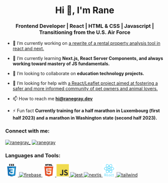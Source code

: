 <h1 align="center">Hi 👋, I'm Rane</h1>
<h3 align="center">Frontend Developer | React | HTML & CSS | Javascript | Transitioning from the U.S. Air Force</h3>

- 🔭 I’m currently working on [a rewrite of a rental property analysis tool in react and next.](https://github.com/ranegray/real-estate-analyzer)

- 🌱 I’m currently learning **Next.js, React Server Components, and always working toward mastery of JS fundamentals.**

- 👯 I’m looking to collaborate on **education technology projects.**

- 🤝 I’m looking for help with [a React/Leaflet project aimed at fostering a safer and more informed community of pet owners and animal lovers.](https://github.com/TeamPetPoison/pet-poison-alert)

- 📫 How to reach me **hi@ranegray.dev**

- ⚡ Fun fact **Currently training for a half marathon in Luxembourg (first half 2023) and a marathon in Washington state (second half 2023).**

<h3 align="left">Connect with me:</h3>
<p align="left">
<a href="https://twitter.com/ranegray_" target="blank"><img align="center" src="https://raw.githubusercontent.com/rahuldkjain/github-profile-readme-generator/master/src/images/icons/Social/twitter.svg" alt="ranegray_" height="30" width="40" /></a>
<a href="https://linkedin.com/in/ranegray" target="blank"><img align="center" src="https://raw.githubusercontent.com/rahuldkjain/github-profile-readme-generator/master/src/images/icons/Social/linked-in-alt.svg" alt="ranegray" height="30" width="40" /></a>
</p>

<h3 align="left">Languages and Tools:</h3>
<p align="left"> 
  <a href="https://www.w3schools.com/css/" target="_blank" rel="noreferrer"> 
    <img src="https://raw.githubusercontent.com/devicons/devicon/master/icons/css3/css3-original-wordmark.svg" alt="css3" width="40" height="40"/> 
  </a> 
  <a href="https://firebase.google.com/" target="_blank" rel="noreferrer"> 
    <img src="https://www.vectorlogo.zone/logos/firebase/firebase-icon.svg" alt="firebase" width="40" height="40"/> 
  </a> 
  <a href="https://www.w3.org/html/" target="_blank" rel="noreferrer">
    <img src="https://raw.githubusercontent.com/devicons/devicon/master/icons/html5/html5-original-wordmark.svg" alt="html5" width="40" height="40"/> 
  </a> 
  <a href="https://developer.mozilla.org/en-US/docs/Web/JavaScript" target="_blank" rel="noreferrer"> 
    <img src="https://raw.githubusercontent.com/devicons/devicon/master/icons/javascript/javascript-original.svg" alt="javascript" width="40" height="40"/> 
  </a> 
  <a href="https://jestjs.io" target="_blank" rel="noreferrer"> 
    <img src="https://www.vectorlogo.zone/logos/jestjsio/jestjsio-icon.svg" alt="jest" width="40" height="40"/> 
  </a> 
  <a href="https://nextjs.org/" target="_blank" rel="noreferrer"> 
    <img src="https://cdn.worldvectorlogo.com/logos/nextjs-2.svg" alt="nextjs" width="40" height="40"/> 
  </a> 
  <a href="https://reactjs.org/" target="_blank" rel="noreferrer"> 
    <img src="https://raw.githubusercontent.com/devicons/devicon/master/icons/react/react-original-wordmark.svg" alt="react" width="40" height="40"/> 
  </a> 
  <a href="https://tailwindcss.com/" target="_blank" rel="noreferrer"> <img src="https://www.vectorlogo.zone/logos/tailwindcss/tailwindcss-icon.svg" alt="tailwind" width="40" height="40"/> </a> </p>
